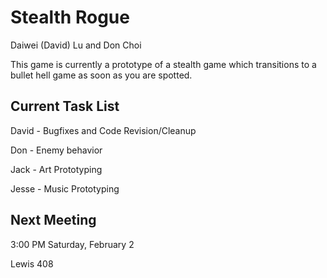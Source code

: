 # Stealth Rogue

Daiwei (David) Lu and Don Choi

This game is currently a prototype of a stealth game which transitions to a bullet hell game as soon as you are spotted.


## Current Task List

David - Bugfixes and Code Revision/Cleanup

Don - Enemy behavior

Jack - Art Prototyping

Jesse - Music Prototyping

## Next Meeting


3:00 PM Saturday, February 2

Lewis 408